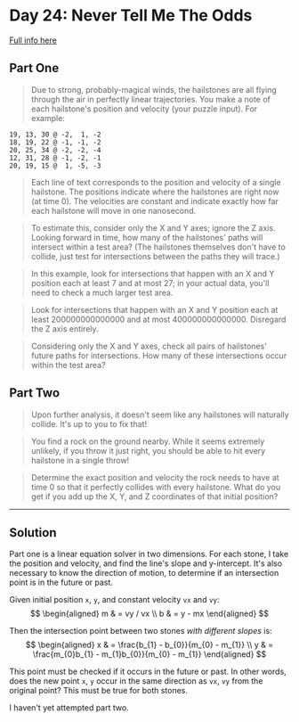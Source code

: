 # Day 24: Never Tell Me The Odds

[Full info here](https://adventofcode.com/2023/day/24)

## Part One

>Due to strong, probably-magical winds, the hailstones are all flying through
the air in perfectly linear trajectories. You make a note of each hailstone's
position and velocity (your puzzle input). For example:
```
19, 13, 30 @ -2,  1, -2
18, 19, 22 @ -1, -1, -2
20, 25, 34 @ -2, -2, -4
12, 31, 28 @ -1, -2, -1
20, 19, 15 @  1, -5, -3
```
>Each line of text corresponds to the position and velocity of a single
hailstone. The positions indicate where the hailstones are right now (at time
0). The velocities are constant and indicate exactly how far each hailstone
will move in one nanosecond.

>To estimate this, consider only the X and Y axes; ignore the Z axis. Looking
forward in time, how many of the hailstones' paths will intersect within a test
area? (The hailstones themselves don't have to collide, just test for
intersections between the paths they will trace.)

>In this example, look for intersections that happen with an X and Y position
each at least 7 and at most 27; in your actual data, you'll need to check a
much larger test area.

>Look for intersections that happen with an X and Y position each at least
200000000000000 and at most 400000000000000. Disregard the Z axis entirely.

>Considering only the X and Y axes, check all pairs of hailstones' future paths
for intersections. How many of these intersections occur within the test area?

## Part Two

>Upon further analysis, it doesn't seem like any hailstones will naturally
collide. It's up to you to fix that!

>You find a rock on the ground nearby. While it seems extremely unlikely, if you
throw it just right, you should be able to hit every hailstone in a single
throw!

>Determine the exact position and velocity the rock needs to have at time 0 so
that it perfectly collides with every hailstone. What do you get if you add up
the X, Y, and Z coordinates of that initial position?

---

## Solution

Part one is a linear equation solver in two dimensions. For each stone, I take
the position and velocity, and find the line's slope and y-intercept. It's
also necessary to know the direction of motion, to determine if an intersection
point is in the future or past.

Given initial position `x`, `y`, and constant velocity `vx` and `vy`:
$$
\begin{aligned}
m & = vy / vx \\
b & = y - mx
\end{aligned}
$$

Then the intersection point between two stones _with different slopes_ is:
$$
\begin{aligned}
x & = \frac{b_{1} - b_{0}}{m_{0} - m_{1}} \\
y & = \frac{m_{0}b_{1} - m_{1}b_{0}}{m_{0} - m_{1}}
\end{aligned}
$$

This point must be checked if it occurs in the future or past. In other
words, does the new point `x`, `y` occur in the same direction as `vx`, `vy`
from the original point? This must be true for both stones.

I haven't yet attempted part two.
